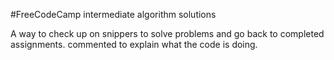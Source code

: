#FreeCodeCamp intermediate algorithm solutions

A way to check up on snippers to solve problems and go back to completed assignments.
commented to explain what the code is doing.